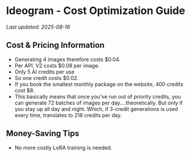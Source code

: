 # Ideogram - Cost Optimization Guide

*Last updated: 2025-08-16*

## Cost & Pricing Information

- Generating 4 images therefore costs $0.04.
- Per API, V2 costs $0.08 per image.
- Only 5 AI credits per use
- So one credit costs $0.02.
- If you book the smallest monthly package on the website, 400 credits cost $8.
- This basically means that once you've run out of priority credits, you can generate 72 batches of images per day....theoretically. But only if you stay up all day and night. Which, if 3-credit generations is used every time, translates to 216 credits per day.

## Money-Saving Tips

- No more costly LoRA training is needed.


